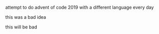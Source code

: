attempt to do advent of code 2019 with a different language every day

this was a bad idea

this will be bad
